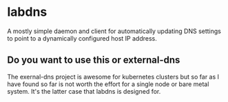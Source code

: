 # labdns

A mostly simple daemon and client for automatically updating DNS settings to point
to a dynamically configured host IP address.

## Do you want to use this or external-dns

The exernal-dns project is awesome for kubernetes clusters but so far as I have found so far is not worth the effort for a single node or bare metal system. It's the latter case that labdns is designed for.
